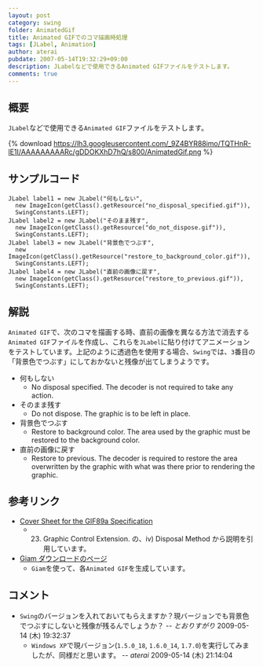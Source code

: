 ```yaml
---
layout: post
category: swing
folder: AnimatedGif
title: Animated GIFでのコマ描画時処理
tags: [JLabel, Animation]
author: aterai
pubdate: 2007-05-14T19:32:29+09:00
description: JLabelなどで使用できるAnimated GIFファイルをテストします。
comments: true
---
```

## 概要
`JLabel`などで使用できる`Animated GIF`ファイルをテストします。

{% download https://lh3.googleusercontent.com/_9Z4BYR88imo/TQTHnR-lE1I/AAAAAAAAARc/gDDOKXhD7hQ/s800/AnimatedGif.png %}

## サンプルコード
<pre class="prettyprint"><code>JLabel label1 = new JLabel("何もしない",
  new ImageIcon(getClass().getResource("no_disposal_specified.gif")),
  SwingConstants.LEFT);
JLabel label2 = new JLabel("そのまま残す",
  new ImageIcon(getClass().getResource("do_not_dispose.gif")),
  SwingConstants.LEFT);
JLabel label3 = new JLabel("背景色でつぶす",
  new ImageIcon(getClass().getResource("restore_to_background_color.gif")),
  SwingConstants.LEFT);
JLabel label4 = new JLabel("直前の画像に戻す",
  new ImageIcon(getClass().getResource("restore_to_previous.gif")),
  SwingConstants.LEFT);
</code></pre>

## 解説
`Animated GIF`で、次のコマを描画する時、直前の画像を異なる方法で消去する`Animated GIF`ファイルを作成し、これらを`JLabel`に貼り付けてアニメーションをテストしています。上記のように透過色を使用する場合、`Swing`では、`3`番目の「背景色でつぶす」にしておかないと残像が出てしまうようです。

- 何もしない
    - No disposal specified. The decoder is not required to take any action.
- そのまま残す
    - Do not dispose. The graphic is to be left in place.
- 背景色でつぶす
    - Restore to background color. The area used by the graphic must be restored to the background color.
- 直前の画像に戻す
    - Restore to previous. The decoder is required to restore the area overwritten by the graphic with what was there prior to rendering the graphic.

<!-- dummy comment line for breaking list -->

## 参考リンク
- [Cover Sheet for the GIF89a Specification](http://www.w3.org/Graphics/GIF/spec-gif89a.txt)
    - 23. Graphic Control Extension. の、iv) Disposal Method から説明を引用しています。
- [Giam ダウンロードのページ](http://homepage3.nifty.com/furumizo/giamd.htm)
    - `Giam`を使って、各`Animated GIF`を生成しています。

<!-- dummy comment line for breaking list -->

## コメント
- `Swing`のバージョンを入れておいてもらえますか？現バージョンでも背景色でつぶすにしないと残像が残るんでしょうか？ -- *とおりすがり* 2009-05-14 (木) 19:32:37
    - `Windows XP`で現バージョン(`1.5.0_18`, `1.6.0_14`, `1.7.0`)を実行してみましたが、同様だと思います。 -- *aterai* 2009-05-14 (木) 21:14:04

<!-- dummy comment line for breaking list -->

